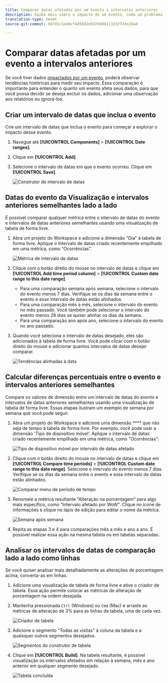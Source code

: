 ```yaml
---
title: Comparar datas afetadas por um evento a intervalos anteriores
description: Saiba mais sobre o impacto de um evento, como um problema de implementação ou interrupção, comparando-o com as tendências anteriores.
translation-type: tm+mt
source-git-commit: b8741c1e48cf4d5602e5d7d49b1132d2743a10a0

---
```



# Comparar datas afetadas por um evento a intervalos anteriores

Se você tiver dados [impactados por um evento](/help/technotes/event-impacted.md), poderá observar tendências históricas para medir seu impacto. Essa comparação é importante para entender o quanto um evento afeta seus dados, para que você possa decidir se deseja excluir os dados, adicionar uma observação aos relatórios ou ignorá-los.

## Criar um intervalo de datas que inclua o evento

Crie um intervalo de datas que inclua o evento para começar a explorar o impacto desse evento.

1. Navegue até **[!UICONTROL Components]** > **[!UICONTROL Date ranges]**.
2. Clique em **[!UICONTROL Add]**.
3. Selecione o intervalo de datas em que o evento ocorreu. Clique em **[!UICONTROL Save]**.

   ![Construtor de intervalo de datas](assets/date_range_builder.png)

## Datas do evento da Visualização e intervalos anteriores semelhantes lado a lado

É possível comparar qualquer métrica entre o intervalo de datas do evento e intervalos de datas anteriores semelhantes usando uma visualização de tabela de forma livre.

1. Abra um projeto do Workspace e adicione a dimensão &quot;Dia&quot; à tabela de forma livre. Aplique o intervalo de datas criado recentemente empilhado em uma métrica, como &quot;Ocorrências&quot;.

   ![Métrica de intervalo de datas](assets/date_range_metric.png)

2. Clique com o botão direito do mouse no intervalo de datas e clique em **[!UICONTROL Add time period column]** > **[!UICONTROL Custom date range to this date range]**.
   * Para uma comparação semana após semana, selecione o intervalo do evento menos 7 dias. Verifique se os dias da semana entre o evento e esse intervalo de datas estão alinhados.
   * Para uma comparação mês a mês, selecione o intervalo do evento no mês passado. Você também pode selecionar o intervalo do evento menos 28 dias se quiser alinhar os dias da semana.
   * Para uma comparação ano após ano, selecione o intervalo do evento no ano passado.
3. Quando você seleciona o intervalo de datas desejado, eles são adicionados à tabela de forma livre. Você pode clicar com o botão direito do mouse e adicionar quantos intervalos de datas desejar comparar.

   ![Tendências alinhadas à data](assets/date_aligned_trends.png)

## Calcular diferenças percentuais entre o evento e intervalos anteriores semelhantes

Compare os valores de dimensão entre um intervalo de datas do evento e intervalos de datas anteriores semelhantes usando uma visualização de tabela de forma livre. Essas etapas ilustram um exemplo de semana por semana que você pode seguir.

1. Abra um projeto do Workspace e adicione uma dimensão **** que não seja de tempo à tabela de forma livre. Por exemplo, você pode usar a dimensão &#39;Tipo de dispositivo móvel&#39;. Aplique o intervalo de datas criado recentemente empilhado em uma métrica, como &quot;Ocorrências&quot;:

   ![Tipo de dispositivo móvel por intervalo de datas afetado](assets/mobile_device_type.png)

2. Clique com o botão direito do mouse no intervalo de datas e clique em **[!UICONTROL Compare time periods]** > **[!UICONTROL Custom date range to this date range]**. Selecione o intervalo do evento menos 7 dias. Verifique se os dias da semana entre o evento e esse intervalo de datas estão alinhados.

   ![Comparar menu de período de tempo](assets/compare_time_custom.png)

3. Renomeie a métrica resultante &quot;Alteração na porcentagem&quot; para algo mais específico, como &quot;Intervalo afetado por WoW&quot;. Clique no ícone de informações e clique no lápis de edição para editar o nome da métrica.

   ![Semana após semana](assets/wow_affected_range.png)

4. Repita as etapas 3 e 4 para comparações mês a mês e ano a ano. É possível realizar essa ação na mesma tabela ou em tabelas separadas.

## Analisar os intervalos de datas de comparação lado a lado como linhas

Se você quiser analisar mais detalhadamente as alterações de porcentagem acima, converta-as em linhas.

1. Adicione uma visualização de tabela de forma livre e ative o criador de tabela. Essa ação permite colocar as métricas de alteração de porcentagem na ordem desejada.
2. Mantenha pressionada `Ctrl` (Windows) ou `Cmd` (Mac) e arraste as métricas de alteração de 3% para as linhas da tabela, uma de cada vez.

   ![Criador de tabela](assets/table_builder.png)

3. Adicione o segmento &quot;Todas as visitas&quot; à coluna da tabela e a quaisquer outros segmentos desejados.

   ![Segmentos do construtor de tabela](assets/table_builder_segments.png)

4. Clique em **[!UICONTROL Build]**. Na tabela resultante, é possível visualização os intervalos afetados em relação à semana, mês e ano anterior em qualquer segmento desejado.

   ![Tabela concluída](assets/table_builder_finished.png)
